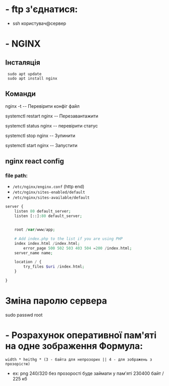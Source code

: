 # - ftp з'єднатися: 
  - ssh користувач@сервер

# - NGINX
 ## Інсталяція
```
 sudo apt update
 sudo apt install nginx
```
 ## Команди

nginx -t 			-- Перевірити конфіг файл

systemctl restart nginx		-- Перезавантажити

systemctl status nginx		-- перевірити статус

systemctl stop nginx		-- Зупинити

systemctl start nginx		-- Запустити

 ## nginx react config
 ### file path:
   *  ```/etc/nginx/enginx.conf``` (http end)
   *  ```/etc/nginx/sites-enabled/default```
   *  ```/etc/nginx/sites-available/default```

```php
server {
	listen 80 default_server;
	listen [::]:80 default_server;


	root /var/www/app;

	# Add index.php to the list if you are using PHP
	index index.html /index.html;
        error_page 500 502 503 403 504 =200 /index.html;
	server_name name;

	location / {
		try_files $uri /index.html;
	}

}

```

# Зміна паролю сервера
sudo passwd root

# - Розрахунок оперативної пам'яті на одне зображення Формула:
```width * heithg * (3 - байта для непрозорих || 4 - для зображень з прозорістю)```
 - ex: png 240/320 без прозорості буде займати у пам'яті 230400 байт / 225 кб
